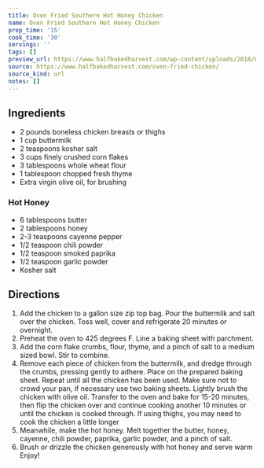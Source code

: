 ```yaml
---
title: Oven Fried Southern Hot Honey Chicken
name: Oven Fried Southern Hot Honey Chicken
prep_time: '15'
cook_time: '30'
servings: ''
tags: []
preview_url: https://www.halfbakedharvest.com/wp-content/uploads/2018/05/Oven-Fried-Southern-Hot-Honey-Chicken-8.jpg
source: https://www.halfbakedharvest.com/oven-fried-chicken/
source_kind: url
notes: []
---
```


## Ingredients
- 2 pounds boneless chicken breasts or thighs
- 1 cup buttermilk
- 2 teaspoons kosher salt
- 3 cups finely crushed corn flakes
- 3 tablespoons whole wheat flour
- 1 tablespoon chopped fresh thyme
- Extra virgin olive oil, for brushing

### Hot Honey
- 6 tablespoons butter
- 2 tablespoons honey
- 2-3 teaspoons cayenne pepper
- 1/2 teaspoon chili powder
- 1/2 teaspoon smoked paprika
- 1/2 teaspoon garlic powder
- Kosher salt


## Directions
1. Add the chicken to a gallon size zip top bag. Pour the buttermilk and salt over the chicken. Toss well, cover and refrigerate 20 minutes or overnight.
2. Preheat the oven to 425 degrees F. Line a baking sheet with parchment.
3. Add the corn flake crumbs, flour, thyme, and a pinch of salt to a medium sized bowl. Stir to combine.
4. Remove each piece of chicken from the buttermilk, and dredge through the crumbs, pressing gently to adhere. Place on the prepared baking sheet. Repeat until all the chicken has been used. Make sure not to crowd your pan, if necessary use two baking sheets. Lightly brush the chicken with olive oil. Transfer to the oven and bake for 15-20 minutes, then flip the chicken over and continue cooking another 10 minutes or until the chicken is cooked through. If using thighs, you may need to cook the chicken a little longer
5. Meanwhile, make the hot honey. Melt together the butter, honey, cayenne, chili powder, paprika, garlic powder, and a pinch of salt.
6. Brush or drizzle the chicken generously with hot honey and serve warm Enjoy!
